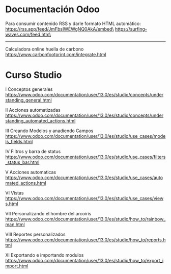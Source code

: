 # Documentación Odoo

Para consumir contenido RSS y darle formato HTML automático:\
https://rss.app/feed/JmFbsIWEWgNQ0AkA/embed\
https://surfing-waves.com/feed.htm\

*************************************************************
Calculadora online huella de carbono
https://www.carbonfootprint.com/integrate.html

# Curso Studio

I Conceptos generales\
https://www.odoo.com/documentation/user/13.0/es/studio/concepts/understanding_general.html

II Acciones automatizadas\
https://www.odoo.com/documentation/user/13.0/es/studio/concepts/understanding_automated_actions.html

III Creando Modelos y anadiendo Campos\
https://www.odoo.com/documentation/user/13.0/es/studio/use_cases/models_fields.html

IV Filtros y barra de status\
https://www.odoo.com/documentation/user/13.0/es/studio/use_cases/filters_status_bar.html

V Acciones automaticas\
https://www.odoo.com/documentation/user/13.0/es/studio/use_cases/automated_actions.html

VI Vistas\
https://www.odoo.com/documentation/user/13.0/es/studio/use_cases/views.html

VII Personalizando el hombre del arcoiris\
https://www.odoo.com/documentation/user/13.0/es/studio/how_to/rainbow_man.html

VIII Reportes personalizados\
https://www.odoo.com/documentation/user/13.0/es/studio/how_to/reports.html

XI Exportando e importando modulos\
https://www.odoo.com/documentation/user/13.0/es/studio/how_to/export_import.html








